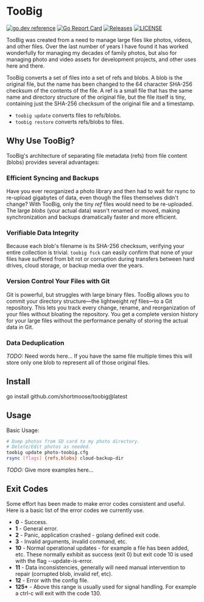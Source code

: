 # TooBig

[![go.dev reference](https://img.shields.io/badge/go.dev-reference-007d9c?logo=go&logoColor=white)](https://pkg.go.dev/github.com/shortmoose/toobig)
[![Go Report Card](https://goreportcard.com/badge/shortmoose/toobig)](https://goreportcard.com/report/shortmoose/toobig)
[![Releases](https://img.shields.io/github/release-pre/shortmoose/toobig.svg?sort=semver)](https://github.com/shortmoose/toobig/releases)
[![LICENSE](https://img.shields.io/github/license/shortmoose/toobig.svg)](https://github.com/shortmoose/toobig/blob/master/LICENSE)

TooBig was created from a need to manage large files like photos, videos, and
other files. Over the last number of years I have found it has worked
wonderfully for managing my decades of family photos, but also for managing
photo and video assets for development projects, and other uses here and there.

TooBig converts a set of files into a set of refs and blobs. A blob is the
original file, but the name has been changed to the 64 character SHA-256
checksum of the contents of the file. A ref is a small file that has the same
name and directory structure of the original file, but the file itself is tiny,
containing just the SHA-256 checksum of the original file and a timestamp.

- `toobig update` converts files to refs/blobs.
- `toobig restore` converts refs/blobs to files.

## Why Use TooBig?

TooBig's architecture of separating file metadata (refs) from file content
(blobs) provides several advantages:

### Efficient Syncing and Backups

Have you ever reorganized a photo library and then had to wait for rsync to
re-upload gigabytes of data, even though the files themselves didn't change?
With TooBig, only the tiny *ref* files would need to be re-uploaded. The large
*blobs* (your actual data) wasn't renamed or moved, making synchronization and
backups dramatically faster and more efficient.

### Verifiable Data Integrity

Because each blob's filename is its SHA-256 checksum, verifying your entire
collection is trivial. `toobig fsck` can easily confirm that none of your files
have suffered from bit rot or corruption during transfers between hard drives,
cloud storage, or backup media over the years.

### Version Control Your Files with Git

Git is powerful, but struggles with large binary files. TooBig allows you to
commit your directory structure—the lightweight *ref* files—to a Git
repository. This lets you track every change, rename, and reorganization of
your files without bloating the repository. You get a complete version history
for your large files without the performance penalty of storing the actual
data in Git.

### Data Deduplication

*TODO:* Need words here... If you have the same file multiple times this will
store only one blob to represent all of those original files.


## Install

go install github.com/shortmoose/toobig@latest


## Usage

Basic Usage:

```bash
# Dump photos from SD card to my photo directory.
# Delete/Edit photos as needed.
toobig update photo-toobig.cfg
rsync [flags] {refs,blobs} cloud-backup-dir
```

*TODO:* Give more examples here...


## Exit Codes

Some effort has been made to make error codes consistent and useful. Here is a
basic list of the error codes we currently use.

- **0** - Success.
- **1** - General error.
- **2** - Panic, application crashed - golang defined exit code.
- **3** - Invalid arguments, invalid command, etc.
- **10** - Normal operational updates - for example a file has been added, etc.
  These normally exhibit as success (exit 0) but exit code 10 is used with the
  flag --update-is-error.
- **11** - Data inconsistencies, generally will need manual intervention to
  repair (corrupted blob, invalid ref, etc).
- **12** - Error with the config file.
- **125+** - Above this range is usually used for signal handling. For example
  a ctrl-c will exit with the code 130.
